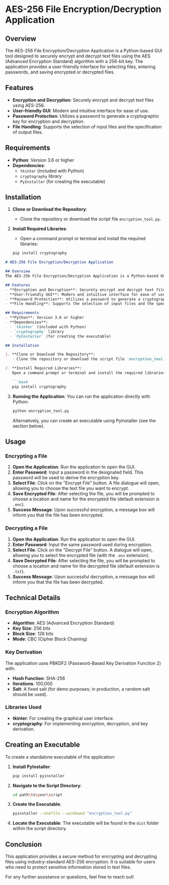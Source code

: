 # AES-256 File Encryption/Decryption Application

## Overview
The AES-256 File Encryption/Decryption Application is a Python-based GUI tool designed to securely encrypt and decrypt text files using the AES (Advanced Encryption Standard) algorithm with a 256-bit key. The application provides a user-friendly interface for selecting files, entering passwords, and saving encrypted or decrypted files.

## Features
- **Encryption and Decryption**: Securely encrypt and decrypt text files using AES-256.
- **User-friendly GUI**: Modern and intuitive interface for ease of use.
- **Password Protection**: Utilizes a password to generate a cryptographic key for encryption and decryption.
- **File Handling**: Supports the selection of input files and the specification of output files.

## Requirements
- **Python**: Version 3.6 or higher
- **Dependencies**: 
  - `tkinter` (included with Python)
  - `cryptography` library
  - `PyInstaller` (for creating the executable)

## Installation

1. **Clone or Download the Repository**:
   - Clone the repository or download the script file `encryption_tool.py`.

2. **Install Required Libraries**:
   - Open a command prompt or terminal and install the required libraries:

   ```bash
   pip install cryptography

```markdown
# AES-256 File Encryption/Decryption Application

## Overview
The AES-256 File Encryption/Decryption Application is a Python-based GUI tool designed to securely encrypt and decrypt text files using the AES (Advanced Encryption Standard) algorithm with a 256-bit key. The application provides a user-friendly interface for selecting files, entering passwords, and saving encrypted or decrypted files.

## Features
- **Encryption and Decryption**: Securely encrypt and decrypt text files using AES-256.
- **User-friendly GUI**: Modern and intuitive interface for ease of use.
- **Password Protection**: Utilizes a password to generate a cryptographic key for encryption and decryption.
- **File Handling**: Supports the selection of input files and the specification of output files.

## Requirements
- **Python**: Version 3.6 or higher
- **Dependencies**: 
  - `tkinter` (included with Python)
  - `cryptography` library
  - `PyInstaller` (for creating the executable)

## Installation

1. **Clone or Download the Repository**:
   - Clone the repository or download the script file `encryption_tool.py`.

2. **Install Required Libraries**:
   Open a command prompt or terminal and install the required libraries:

   ```bash
   pip install cryptography
   ```

3. **Running the Application**:
   You can run the application directly with Python:

   ```bash
   python encryption_tool.py
   ```

   Alternatively, you can create an executable using PyInstaller (see the section below).

## Usage

### Encrypting a File

1. **Open the Application**: Run the application to open the GUI.
2. **Enter Password**: Input a password in the designated field. This password will be used to derive the encryption key.
3. **Select File**: Click on the "Encrypt File" button. A file dialogue will open, allowing you to choose the text file you want to encrypt.
4. **Save Encrypted File**: After selecting the file, you will be prompted to choose a location and name for the encrypted file (default extension is `.enc`).
5. **Success Message**: Upon successful encryption, a message box will inform you that the file has been encrypted.

### Decrypting a File

1. **Open the Application**: Run the application to open the GUI.
2. **Enter Password**: Input the same password used during encryption.
3. **Select File**: Click on the "Decrypt File" button. A dialogue will open, allowing you to select the encrypted file (with the `.enc` extension).
4. **Save Decrypted File**: After selecting the file, you will be prompted to choose a location and name for the decrypted file (default extension is `.txt`).
5. **Success Message**: Upon successful decryption, a message box will inform you that the file has been decrypted.

## Technical Details

### Encryption Algorithm
- **Algorithm**: AES (Advanced Encryption Standard)
- **Key Size**: 256 bits
- **Block Size**: 128 bits
- **Mode**: CBC (Cipher Block Chaining)

### Key Derivation
The application uses PBKDF2 (Password-Based Key Derivation Function 2) with:
- **Hash Function**: SHA-256
- **Iterations**: 100,000
- **Salt**: A fixed salt (for demo purposes; in production, a random salt should be used).

### Libraries Used
- **tkinter**: For creating the graphical user interface.
- **cryptography**: For implementing encryption, decryption, and key derivation.

## Creating an Executable
To create a standalone executable of the application:

1. **Install PyInstaller**:

   ```bash
   pip install pyinstaller
   ```

2. **Navigate to the Script Directory**:

   ```bash
   cd path\to\your\script
   ```

3. **Create the Executable**:

   ```bash
   pyinstaller --onefile --windowed "encryption_tool.py"
   ```

4. **Locate the Executable**: The executable will be found in the `dist` folder within the script directory.

## Conclusion
This application provides a secure method for encrypting and decrypting files using industry-standard AES-256 encryption. It is suitable for users who need to protect sensitive information stored in text files.

For any further assistance or questions, feel free to reach out!
```
